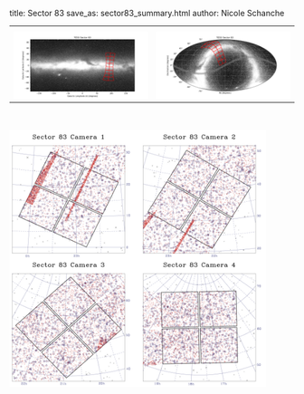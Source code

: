 title: Sector 83
save_as: sector83_summary.html
author: Nicole Schanche


<table>
  <tr>
    <th colspan="2" ></th>
  </tr>
  <tr>
    <td width="50%" style = "text-align: center;">
          <img class="img-responsive" style="max-width:100%;" src="images/sector-plots/tess_galactic_sector_083.png"> 
    </td>
    <td width="50%" style = "text-align: center;">
          <img class="img-responsive" style="max-width:100%;" src="images/sector-plots/tess_icrs_sector_083.png">
    </td>
  </tr>
</table>
<br></br>





<!--{! data-release-notes/sector_83.html !}-->

<img class="img-responsive" style="max-width:90%;" src="images/sector-plots/sector-plots.083.jpeg">